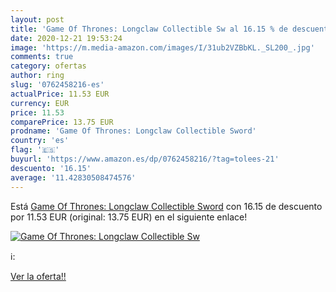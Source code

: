 ```yaml
---
layout: post
title: 'Game Of Thrones: Longclaw Collectible Sw al 16.15 % de descuento'
date: 2020-12-21 19:53:24
image: 'https://m.media-amazon.com/images/I/31ub2VZBbKL._SL200_.jpg'
comments: true
category: ofertas
author: ring
slug: '0762458216-es'
actualPrice: 11.53 EUR
currency: EUR
price: 11.53
comparePrice: 13.75 EUR
prodname: 'Game Of Thrones: Longclaw Collectible Sword'
country: 'es'
flag: '🇪🇸'
buyurl: 'https://www.amazon.es/dp/0762458216/?tag=tolees-21'
descuento: '16.15'
average: '11.42830508474576'
---
```


Está [Game Of Thrones: Longclaw Collectible Sword](https://www.amazon.es/dp/0762458216/?tag=tolees-21) con 16.15 de descuento por 11.53 EUR (original: 13.75 EUR) en el siguiente enlace!

[![Game Of Thrones: Longclaw Collectible Sw](https://m.media-amazon.com/images/I/31ub2VZBbKL._SL200_.jpg)](https://www.amazon.es/dp/0762458216/?tag=tolees-21)

ℹ️:


[Ver la oferta!!](https://www.amazon.es/dp/0762458216/?tag=tolees-21)
